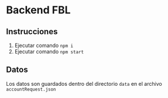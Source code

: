 # Backend FBL

## Instrucciones

1. Ejecutar comando `npm i`
2. Ejecutar comando `npm start`

## Datos
Los datos son guardados dentro del directorio `data` en el archivo `accountRequest.json`
